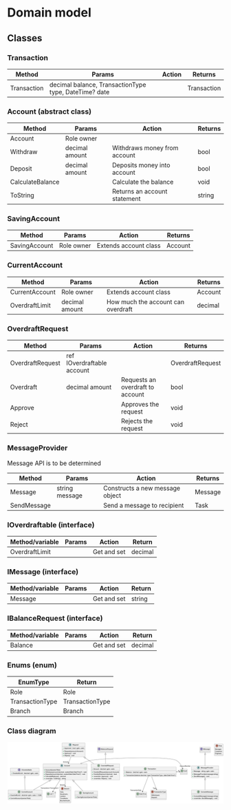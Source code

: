 # Domain model

## Classes

### Transaction

| Method      | Params               | Action | Returns |
|-------------|----------------------|--------|---------|
| Transaction | decimal balance, TransactionType type, DateTime? date |        | Transaction        |


### Account (abstract class)
| Method   | Params         | Action                       | Returns |
|----------|----------------|------------------------------|---------|
| Account  | Role owner |                              |         |
| Withdraw | decimal amount | Withdraws money from account | bool    |
| Deposit  | decimal amount | Deposits money into account  | bool    |
| CalculateBalance|  | Calculate the balance  | void    |
| ToString |                | Returns an account statement | string        |

### SavingAccount
| Method   | Params         | Action                       | Returns |
|----------|----------------|------------------------------|---------|
| SavingAccount  | Role owner  |  Extends account class                            |   Account      |

### CurrentAccount
| Method   | Params         | Action                       | Returns |
|----------|----------------|------------------------------|---------|
| CurrentAccount  | Role owner  |  Extends account class                            | Account        |
| OverdraftLimit  | decimal amount  |  How much the account can overdraft                            | decimal        |

### OverdraftRequest
| Method           | Params                                     | Action                                               | Returns |
|------------------|--------------------------------------------|------------------------------------------------------|---------|
| OverdraftRequest | ref IOverdraftable account |                                                      | OverdraftRequest    |
| Overdraft			| decimal amount                             | Requests an overdraft to account | bool |
| Approve          |                              | Approves the request | void    |
| Reject          |                              | Rejects the request | void    |

### MessageProvider
Message API is to be determined

| Method | Params                           | Action                      | Returns    |
|--------|----------------------------------|-----------------------------|------------|
| Message       | string message                                 | Constructs a new message object                             |  Message          |
| SendMessage   |  | Send a message to recipient | Task<bool> |


### IOverdraftable (interface)

| Method/variable | Params | Action      | Return  |
|-----------------|--------|-------------|---------|
| OverdraftLimit  |        | Get and set | decimal |

### IMessage (interface)

| Method/variable | Params | Action      | Return  |
|-----------------|--------|-------------|---------|
| Message  |        | Get and set | string |

### IBalanceRequest (interface)

| Method/variable | Params | Action      | Return  |
|-----------------|--------|-------------|---------|
| Balance |        | Get and set | decimal |




### Enums (enum)

| EnumType | Return |
|----------|--------|
| Role| Role |
| TransactionType | TransactionType|
| Branch  | Branch|

### Class diagram
![classDiagram.png](puml/classDiagram.png)

